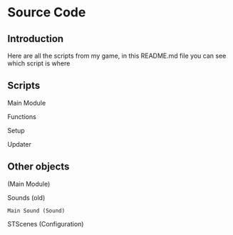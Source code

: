 # Source Code
## Introduction
Here are all the scripts from my game, in this README.md file you can see which script is where

## Scripts
Main Module

  Functions

  Setup
  
  Updater

## Other objects
(Main Module)

  Sounds (old)
  
    Main Sound (Sound)
    
  STScenes (Configuration)
